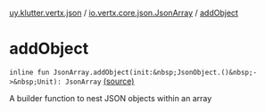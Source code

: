 [uy.klutter.vertx.json](../index.md) / [io.vertx.core.json.JsonArray](index.md) / [addObject](.)


# addObject
`inline fun JsonArray.addObject(init:&nbsp;JsonObject.()&nbsp;->&nbsp;Unit): JsonArray` [(source)](https://github.com/kohesive/klutter/blob/master/vertx3-jdk8/src/main/kotlin/uy/klutter/vertx/json/VertxJson.kt#L98)

A builder function to nest JSON objects within an array



